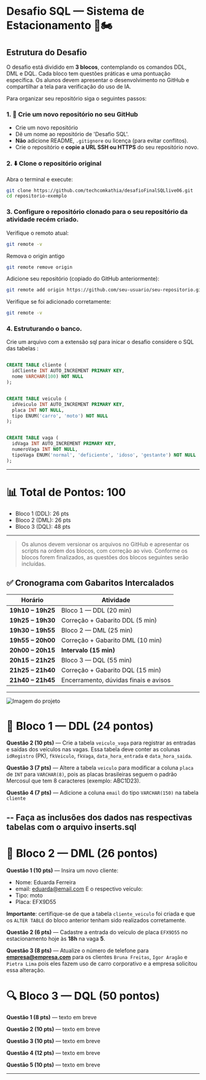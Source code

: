 
# Desafio SQL — Sistema de Estacionamento 🚗🏍️

## Estrutura do Desafio

O desafio está dividido em **3 blocos**, contemplando os comandos DDL, DML e DQL. Cada bloco tem questões práticas e uma pontuação específica. Os alunos devem apresentar o desenvolvimento no GitHub e compartilhar a tela para verificação do uso de IA.


Para organizar seu repositório siga o seguintes passos:
### 1. 🧾 Crie um novo repositório no seu GitHub
- Crie um novo repositório 
- Dê um nome ao repositório de 'Desafio SQL'.
- **Não** adicione README, `.gitignore` ou licença (para evitar conflitos).
- Crie o repositório e **copie a URL SSH ou HTTPS** do seu repositório novo.
### 2. ⬇️ Clone o repositório original
Abra o terminal e execute:

```bash
git clone https://github.com/techcomkathia/desafioFinalSQLlive06.git
cd repositorio-exemplo
```
### 3. Configure o repositório clonado para o seu repositório da atividade recém criado.
Verifique o remoto atual:

```bash
git remote -v
```
Remova o origin antigo
```bash
git remote remove origin
```

Adicione seu repositório (copiado do GitHub anteriormente):

```bash
git remote add origin https://github.com/seu-usuario/seu-repositorio.git
```

Verifique se foi adicionado corretamente:

```bash
git remote -v
```


### 4. Estruturando o banco.

Crie um arquivo com a extensão sql para inicar o desafio considere o SQL das tabelas :

```sql

CREATE TABLE cliente (
  idCliente INT AUTO_INCREMENT PRIMARY KEY,
  nome VARCHAR(100) NOT NULL
);


CREATE TABLE veiculo (
  idVeiculo INT AUTO_INCREMENT PRIMARY KEY,
  placa INT NOT NULL,
  tipo ENUM('carro', 'moto') NOT NULL
);


CREATE TABLE vaga (
  idVaga INT AUTO_INCREMENT PRIMARY KEY,
  numeroVaga INT NOT NULL,
  tipoVaga ENUM('normal', 'deficiente', 'idoso', 'gestante') NOT NULL
);

```

---

# 📊 Total de Pontos: 100

- Bloco 1 (DDL): 26 pts  
- Bloco 2 (DML): 26 pts  
- Bloco 3 (DQL): 48 pts  

---

> Os alunos devem versionar os arquivos no GitHub e apresentar os scripts na ordem dos blocos, com correção ao vivo.
Conforme os blocos forem finalizados, as questões dos blocos seguintes serão incluídas. 


## ✅ Cronograma com Gabaritos Intercalados

| Horário         | Atividade                                 |
|-----------------|--------------------------------------------|
| **19h10 – 19h25** | Bloco 1 — DDL (20 min)                    |
| **19h25 – 19h30** | Correção + Gabarito DDL (5 min)           |
| **19h30 – 19h55** | Bloco 2 — DML (25 min)                    |
| **19h55 – 20h00** | Correção + Gabarito DML (10 min)          |
| **20h00 – 20h15** | **Intervalo (15 min)**                    |
| **20h15 – 21h25** | Bloco 3 — DQL (55 min)                    |
| **21h25 – 21h40** | Correção + Gabarito DQL (15 min)          |
| **21h40 – 21h45** | Encerramento, dúvidas finais e avisos     |

---






![Imagem do projeto](diagrama.jpg)


# 🧱 Bloco 1 — DDL (24 pontos)

**Questão 2 (10 pts)** — Crie a tabela `veiculo_vaga` para registrar as entradas e saídas dos veículos nas vagas. Essa tabela deve conter as colunas `idRegistro` (PK), `fkVeiculo`, `fkVaga`, `data_hora_entrada` e `data_hora_saida`.

**Questão 3 (7 pts)** — Altere a tabela `veiculo` para modificar a coluna `placa` de `INT` para `VARCHAR(8)`, pois as placas brasileiras seguem o padrão Mercosul que tem 8 caracteres (exemplo: ABC1D23).


**Questão 4 (7 pts)** —  Adicione a coluna `email` do tipo `VARCHAR(150)` na tabela `cliente`

--
Faça as inclusões dos dados nas respectivas tabelas com o arquivo inserts.sql
--

# 🧾 Bloco 2 — DML (26 pontos)
**Questão 1 (10 pts)** — Insira um novo cliente:
- Nome: Eduarda Ferreira
- email: eduarda@email.com
E o respectivo veículo:
- Tipo: moto
- Placa: EFX9D55


**Importante**: certifique-se de que a tabela `cliente_veiculo` foi criada e que os `ALTER TABLE` do bloco anterior tenham sido realizados corretamente.


**Questão 2 (6 pts)** — Cadastre a entrada do veículo de placa `EFX9D55` no estacionamento hoje às **18h** na vaga **5**.


**Questão 3 (8 pts)** — Atualize o número de telefone para **empresa@empresa.com** para os clientes `Bruna Freitas`, `Igor Aragão` e `Pietra Lima` pois eles fazem uso de carro corporativo e a empresa solicitou essa alteração.





# 🔍 Bloco 3 — DQL (50 pontos)

**Questão 1 (8 pts)** — texto em breve

**Questão 2 (10 pts)** — texto em breve

**Questão 3 (10 pts)** — texto em breve

**Questão 4 (12 pts)** — texto em breve

**Questão 5 (10 pts)** — texto em breve



---


